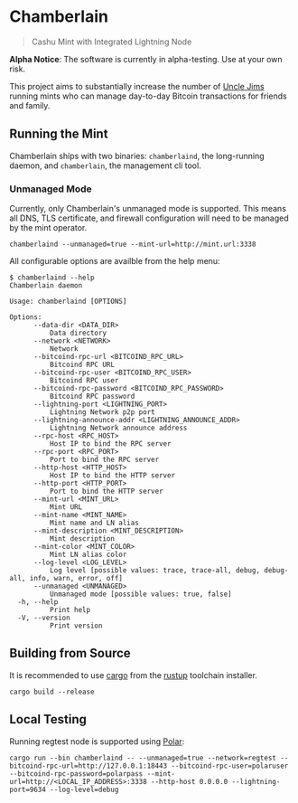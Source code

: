 # Chamberlain
> Cashu Mint with Integrated Lightning Node

**Alpha Notice**: The software is currently in alpha-testing. Use at your own risk.

This project aims to substantially increase the number of [Uncle Jims](https://thebitcoinmanual.com/behind-btc/nodes/uncle-jim-node/) running mints who can manage day-to-day Bitcoin transactions for friends and family.

## Running the Mint

Chamberlain ships with two binaries: `chamberlaind`, the long-running daemon, and `chamberlain`, the management cli tool.

### Unmanaged Mode

Currently, only Chamberlain's unmanaged mode is supported.
This means all DNS, TLS certificate, and firewall configuration will need to be managed by the mint operator.

```
chamberlaind --unmanaged=true --mint-url=http://mint.url:3338
```

All configurable options are availble from the help menu:

```
$ chamberlaind --help
Chamberlain daemon

Usage: chamberlaind [OPTIONS]

Options:
      --data-dir <DATA_DIR>
          Data directory
      --network <NETWORK>
          Network
      --bitcoind-rpc-url <BITCOIND_RPC_URL>
          Bitcoind RPC URL
      --bitcoind-rpc-user <BITCOIND_RPC_USER>
          Bitcoind RPC user
      --bitcoind-rpc-password <BITCOIND_RPC_PASSWORD>
          Bitcoind RPC password
      --lightning-port <LIGHTNING_PORT>
          Lightning Network p2p port
      --lightning-announce-addr <LIGHTNING_ANNOUNCE_ADDR>
          Lightning Network announce address
      --rpc-host <RPC_HOST>
          Host IP to bind the RPC server
      --rpc-port <RPC_PORT>
          Port to bind the RPC server
      --http-host <HTTP_HOST>
          Host IP to bind the HTTP server
      --http-port <HTTP_PORT>
          Port to bind the HTTP server
      --mint-url <MINT_URL>
          Mint URL
      --mint-name <MINT_NAME>
          Mint name and LN alias
      --mint-description <MINT_DESCRIPTION>
          Mint description
      --mint-color <MINT_COLOR>
          Mint LN alias color
      --log-level <LOG_LEVEL>
          Log level [possible values: trace, trace-all, debug, debug-all, info, warn, error, off]
      --unmanaged <UNMANAGED>
          Unmanaged mode [possible values: true, false]
  -h, --help
          Print help
  -V, --version
          Print version
```

## Building from Source

It is recommended to use [cargo](https://github.com/rust-lang/cargo) from the [rustup](https://rustup.rs/) toolchain installer.

```
cargo build --release
```

## Local Testing

Running regtest node is supported using [Polar](https://lightningpolar.com/):

```
cargo run --bin chamberlaind -- --unmanaged=true --network=regtest --bitcoind-rpc-url=http://127.0.0.1:18443 --bitcoind-rpc-user=polaruser --bitcoind-rpc-password=polarpass --mint-url=http://<LOCAL_IP_ADDRESS>:3338 --http-host 0.0.0.0 --lightning-port=9634 --log-level=debug
```